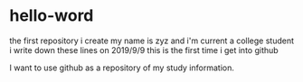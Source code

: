 # hello-word
the first repository i create
my name is zyz and i'm current a college student
i write down these lines on 2019/9/9
this is the first time i get into github

I want to use github as a repository of my study information.
